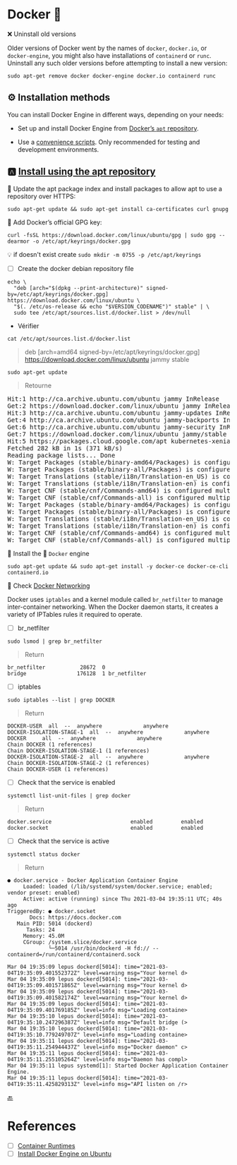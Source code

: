 # Docker :whale:


:x: Uninstall old versions

Older versions of Docker went by the names of `docker`, `docker.io`, or `docker-engine`, you might also have installations of `containerd` or `runc`. Uninstall any such older versions before attempting to install a new version:

```
sudo apt-get remove docker docker-engine docker.io containerd runc
```

## :gear: Installation methods

You can install Docker Engine in different ways, depending on your needs:


* Set up and install Docker Engine from [Docker’s `apt` repository](https://docs.docker.com/engine/install/ubuntu/#install-using-the-repository).

* Use a [convenience scripts](https://docs.docker.com/engine/install/ubuntu/#install-using-the-convenience-script). Only recommended for testing and development environments.

## :a: [Install using the apt repository](https://docs.docker.com/engine/install/ubuntu/#install-using-the-repository)

:round_pushpin: Update the apt package index and install packages to allow apt to use a repository over HTTPS:

```
sudo apt-get update && sudo apt-get install ca-certificates curl gnupg
```

:round_pushpin: Add Docker’s official GPG key:

```
curl -fsSL https://download.docker.com/linux/ubuntu/gpg | sudo gpg --dearmor -o /etc/apt/keyrings/docker.gpg
```

:bulb: if doesn't exist create `sudo mkdir -m 0755 -p /etc/apt/keyrings`


- [ ] Create the docker debian repository file

```
echo \
  "deb [arch="$(dpkg --print-architecture)" signed-by=/etc/apt/keyrings/docker.gpg] https://download.docker.com/linux/ubuntu \
  "$(. /etc/os-release && echo "$VERSION_CODENAME")" stable" | \
  sudo tee /etc/apt/sources.list.d/docker.list > /dev/null
```

* Vérifier

```
cat /etc/apt/sources.list.d/docker.list
```
> deb [arch=amd64 signed-by=/etc/apt/keyrings/docker.gpg] https://download.docker.com/linux/ubuntu   jammy stable


```
sudo apt-get update
```
> Retourne 
<pre>
Hit:1 http://ca.archive.ubuntu.com/ubuntu jammy InRelease
Get:2 https://download.docker.com/linux/ubuntu jammy InRelease [48.9 kB]   
Hit:3 http://ca.archive.ubuntu.com/ubuntu jammy-updates InRelease                                            
Get:4 http://ca.archive.ubuntu.com/ubuntu jammy-backports InRelease [108 kB]
Get:6 http://ca.archive.ubuntu.com/ubuntu jammy-security InRelease [110 kB]
Get:7 https://download.docker.com/linux/ubuntu jammy/stable amd64 Packages [14.7 kB]        
Hit:5 https://packages.cloud.google.com/apt kubernetes-xenial InRelease                      
Fetched 282 kB in 1s (371 kB/s)
Reading package lists... Done
W: Target Packages (stable/binary-amd64/Packages) is configured multiple times in /etc/apt/sources.list.d/archive_uri-https_download_docker_com_linux_ubuntu-jammy.list:1 and /etc/apt/sources.list.d/docker.list:1
W: Target Packages (stable/binary-all/Packages) is configured multiple times in /etc/apt/sources.list.d/archive_uri-https_download_docker_com_linux_ubuntu-jammy.list:1 and /etc/apt/sources.list.d/docker.list:1
W: Target Translations (stable/i18n/Translation-en_US) is configured multiple times in /etc/apt/sources.list.d/archive_uri-https_download_docker_com_linux_ubuntu-jammy.list:1 and /etc/apt/sources.list.d/docker.list:1
W: Target Translations (stable/i18n/Translation-en) is configured multiple times in /etc/apt/sources.list.d/archive_uri-https_download_docker_com_linux_ubuntu-jammy.list:1 and /etc/apt/sources.list.d/docker.list:1
W: Target CNF (stable/cnf/Commands-amd64) is configured multiple times in /etc/apt/sources.list.d/archive_uri-https_download_docker_com_linux_ubuntu-jammy.list:1 and /etc/apt/sources.list.d/docker.list:1
W: Target CNF (stable/cnf/Commands-all) is configured multiple times in /etc/apt/sources.list.d/archive_uri-https_download_docker_com_linux_ubuntu-jammy.list:1 and /etc/apt/sources.list.d/docker.list:1
W: Target Packages (stable/binary-amd64/Packages) is configured multiple times in /etc/apt/sources.list.d/archive_uri-https_download_docker_com_linux_ubuntu-jammy.list:1 and /etc/apt/sources.list.d/docker.list:1
W: Target Packages (stable/binary-all/Packages) is configured multiple times in /etc/apt/sources.list.d/archive_uri-https_download_docker_com_linux_ubuntu-jammy.list:1 and /etc/apt/sources.list.d/docker.list:1
W: Target Translations (stable/i18n/Translation-en_US) is configured multiple times in /etc/apt/sources.list.d/archive_uri-https_download_docker_com_linux_ubuntu-jammy.list:1 and /etc/apt/sources.list.d/docker.list:1
W: Target Translations (stable/i18n/Translation-en) is configured multiple times in /etc/apt/sources.list.d/archive_uri-https_download_docker_com_linux_ubuntu-jammy.list:1 and /etc/apt/sources.list.d/docker.list:1
W: Target CNF (stable/cnf/Commands-amd64) is configured multiple times in /etc/apt/sources.list.d/archive_uri-https_download_docker_com_linux_ubuntu-jammy.list:1 and /etc/apt/sources.list.d/docker.list:1
W: Target CNF (stable/cnf/Commands-all) is configured multiple times in /etc/apt/sources.list.d/archive_uri-https_download_docker_com_linux_ubuntu-jammy.list:1 and /etc/apt/sources.list.d/docker.list:1
</pre>

:round_pushpin: Install the :whale: `Docker` engine

```
sudo apt-get update && sudo apt-get install -y docker-ce docker-ce-cli containerd.io
```

:round_pushpin: Check [Docker Networking](https://stackoverflow.com/a/60897412)

Docker uses `iptables` and a kernel module called `br_netfilter` to manage inter-container networking. When the Docker daemon starts, it creates a variety of IPTables rules it required to operate.

- [ ] br_netfilter

```
sudo lsmod | grep br_netfilter
```
> Return
```
br_netfilter           28672  0
bridge                176128  1 br_netfilter
```

- [ ] iptables

```
sudo iptables --list | grep DOCKER
```
> Return
```
DOCKER-USER  all  --  anywhere             anywhere            
DOCKER-ISOLATION-STAGE-1  all  --  anywhere             anywhere            
DOCKER     all  --  anywhere             anywhere            
Chain DOCKER (1 references)
Chain DOCKER-ISOLATION-STAGE-1 (1 references)
DOCKER-ISOLATION-STAGE-2  all  --  anywhere             anywhere            
Chain DOCKER-ISOLATION-STAGE-2 (1 references)
Chain DOCKER-USER (1 references)
```

- [ ] Check that the service is enabled

```
systemctl list-unit-files | grep docker
```
> Return
```
docker.service                         enabled         enabled      
docker.socket                          enabled         enabled  
```

- [ ] Check that the service is active

```
systemctl status docker
```
> Return
```
● docker.service - Docker Application Container Engine
     Loaded: loaded (/lib/systemd/system/docker.service; enabled; vendor preset: enabled)
     Active: active (running) since Thu 2021-03-04 19:35:11 UTC; 40s ago
TriggeredBy: ● docker.socket
       Docs: https://docs.docker.com
   Main PID: 5014 (dockerd)
      Tasks: 24
     Memory: 45.0M
     CGroup: /system.slice/docker.service
             └─5014 /usr/bin/dockerd -H fd:// --containerd=/run/containerd/containerd.sock

Mar 04 19:35:09 lepus dockerd[5014]: time="2021-03-04T19:35:09.401552372Z" level=warning msg="Your kernel d>
Mar 04 19:35:09 lepus dockerd[5014]: time="2021-03-04T19:35:09.401571865Z" level=warning msg="Your kernel d>
Mar 04 19:35:09 lepus dockerd[5014]: time="2021-03-04T19:35:09.401582174Z" level=warning msg="Your kernel d>
Mar 04 19:35:09 lepus dockerd[5014]: time="2021-03-04T19:35:09.401769185Z" level=info msg="Loading containe>
Mar 04 19:35:10 lepus dockerd[5014]: time="2021-03-04T19:35:10.247296387Z" level=info msg="Default bridge (>
Mar 04 19:35:10 lepus dockerd[5014]: time="2021-03-04T19:35:10.779249707Z" level=info msg="Loading containe>
Mar 04 19:35:11 lepus dockerd[5014]: time="2021-03-04T19:35:11.254944437Z" level=info msg="Docker daemon" c>
Mar 04 19:35:11 lepus dockerd[5014]: time="2021-03-04T19:35:11.255105264Z" level=info msg="Daemon has compl>
Mar 04 19:35:11 lepus systemd[1]: Started Docker Application Container Engine.
Mar 04 19:35:11 lepus dockerd[5014]: time="2021-03-04T19:35:11.425829313Z" level=info msg="API listen on /r>
```

[:back:](../#round_pushpin-installation-des-services)

# References

- [ ] [Container Runtimes](https://kubernetes.io/docs/setup/production-environment/container-runtimes/)
- [ ] [Install Docker Engine on Ubuntu](https://docs.docker.com/engine/install/ubuntu/)
